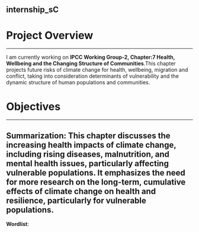 ## internship_sC

# Project Overview
---
I am currently working on **IPCC Working Group-2, Chapter:7 Health, Wellbeing and the Changing Structure of Communities**.This chapter projects future risks of climate change for health, wellbeing, migration and conflict, taking into consideration determinants of vulnerability and the dynamic structure of human populations and communities. 

# Objectives
---
**Summarization**: This chapter discusses the increasing health impacts of climate change, including rising diseases, malnutrition, and mental health issues, particularly affecting vulnerable populations. It emphasizes the need for more research on the long-term, cumulative effects of climate change on health and resilience, particularly for vulnerable populations.
--
**Wordlist**:
